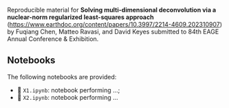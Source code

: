 <!--[LOGO](https://github.com/DIG-Kaust/Project_Template/blob/master/logo.png)-->

Reproducible material for **Solving multi-dimensional deconvolution via a nuclear-norm regularized least-squares approach**  (https://www.earthdoc.org/content/papers/10.3997/2214-4609.202310907) by Fuqiang Chen, Matteo Ravasi, and David Keyes submitted to 84th EAGE Annual Conference & Exhibition.

## Notebooks
The following notebooks are provided:

- :orange_book: ``X1.ipynb``: notebook performing ...;
- :orange_book: ``X2.ipynb``: notebook performing ...

